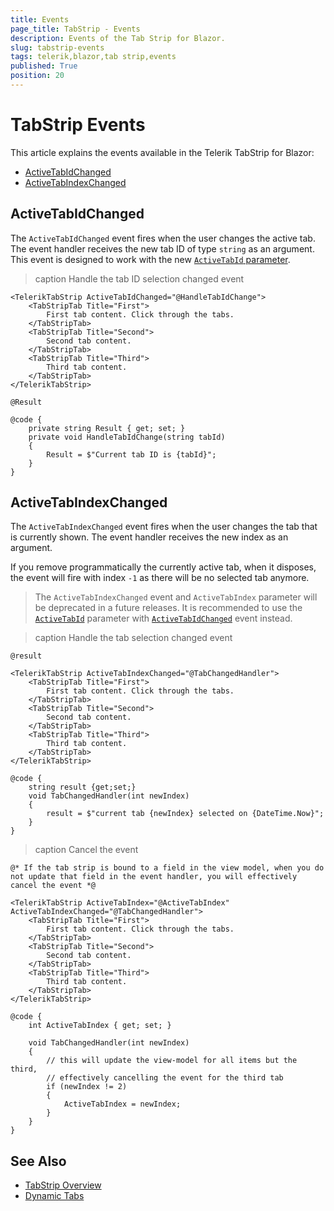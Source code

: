 ```yaml
---
title: Events
page_title: TabStrip - Events
description: Events of the Tab Strip for Blazor.
slug: tabstrip-events
tags: telerik,blazor,tab strip,events
published: True
position: 20
---
```


# TabStrip Events

This article explains the events available in the Telerik TabStrip for Blazor:

* [ActiveTabIdChanged](#activetabidchanged)
* [ActiveTabIndexChanged](#activetabindexchanged)

## ActiveTabIdChanged

The `ActiveTabIdChanged` event fires when the user changes the active tab. The event handler receives the new tab ID of type `string` as an argument. This event is designed to work with the new [`ActiveTabId` parameter](slug:tabstrip-tabs-collection).

>caption Handle the tab ID selection changed event

````RAZOR
<TelerikTabStrip ActiveTabIdChanged="@HandleTabIdChange">
    <TabStripTab Title="First">
        First tab content. Click through the tabs.
    </TabStripTab>
    <TabStripTab Title="Second">
        Second tab content.
    </TabStripTab>
    <TabStripTab Title="Third">
        Third tab content.
    </TabStripTab>
</TelerikTabStrip>

@Result

@code {
    private string Result { get; set; }
    private void HandleTabIdChange(string tabId)
    {
        Result = $"Current tab ID is {tabId}";
    }
}
````

## ActiveTabIndexChanged 

The `ActiveTabIndexChanged` event fires when the user changes the tab that is currently shown. The event handler receives the new index as an argument.

If you remove programmatically the currently active tab, when it disposes, the event will fire with index `-1` as there will be no selected tab anymore.

> The `ActiveTabIndexChanged` event and `ActiveTabIndex` parameter will be deprecated in a future releases. It is recommended to use the [`ActiveTabId`](slug:tabstrip-tabs-collection) parameter with [`ActiveTabIdChanged`](slug:tabstrip-events#activetabidchanged) event instead.

>caption Handle the tab selection changed event

````RAZOR
@result

<TelerikTabStrip ActiveTabIndexChanged="@TabChangedHandler">
	<TabStripTab Title="First">
		First tab content. Click through the tabs.
	</TabStripTab>
	<TabStripTab Title="Second">
		Second tab content.
	</TabStripTab>
	<TabStripTab Title="Third">
		Third tab content.
	</TabStripTab>
</TelerikTabStrip>

@code {
    string result {get;set;}
    void TabChangedHandler(int newIndex)
    {
        result = $"current tab {newIndex} selected on {DateTime.Now}";
    }
}
````

>caption Cancel the event

````RAZOR
@* If the tab strip is bound to a field in the view model, when you do not update that field in the event handler, you will effectively cancel the event *@

<TelerikTabStrip ActiveTabIndex="@ActiveTabIndex" ActiveTabIndexChanged="@TabChangedHandler">
    <TabStripTab Title="First">
        First tab content. Click through the tabs.
    </TabStripTab>
    <TabStripTab Title="Second">
        Second tab content.
    </TabStripTab>
    <TabStripTab Title="Third">
        Third tab content.
    </TabStripTab>
</TelerikTabStrip>

@code {
    int ActiveTabIndex { get; set; }
    
    void TabChangedHandler(int newIndex)
    {
        // this will update the view-model for all items but the third, 
        // effectively cancelling the event for the third tab
        if (newIndex != 2)
        {
            ActiveTabIndex = newIndex;
        }
    }
}
````

## See Also

  * [TabStrip Overview](slug:components/tabstrip/overview)
  * [Dynamic Tabs](slug:tabstrip-tabs-collection)
